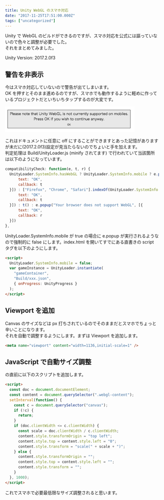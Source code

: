 ```yaml
---
title: Unity WebGL のスマホ対応
date: "2017-11-25T17:51:00.000Z"
tags: ["uncategorized"]
---
```


Unity で WebGL のビルドができるのですが、スマホ対応を公式には謳っていないので色々と調整が必要でした。  
それをまとめてみました。

Unity Version: 2017.2.0f3

## 警告を非表示

今はスマホ対応していないので警告が出てしまいます。  
OK を押すとそのまま進めるのですが、スマホでも動作するように軽めに作っているプロジェクトだといちいちタップするのが大変です。

![Please note that Unity WebGL is not currently supported on mobiles. Press OK if you wish to continue anyway.](B415279D3213E1B737A6E7C61D73CFE3.png)

これはドキュメントに任意に off にすることができますとあった記憶がありますが未だに(2017.2.0f3)設定が見当たらないのでちょいと手を加えます。  
判定処理は Build/UnityLoader.js (minify されてます) で行われていて当該箇所は以下のようになっています。

```javascript
compatibilityCheck: function(e, t, r) {
  UnityLoader.SystemInfo.hasWebGL ? UnityLoader.SystemInfo.mobile ? e.popup("Please note that Unity WebGL is not currently supported on mobiles. Press OK if you wish to continue anyway.", [{
      text: "OK",
      callback: t
  }]) : ["Firefox", "Chrome", "Safari"].indexOf(UnityLoader.SystemInfo.browser) == -1 ? e.popup("Please note that your browser is not currently supported for this Unity WebGL content. Press OK if you wish to continue anyway.", [{
      text: "OK",
      callback: t
  }]) : t() : e.popup("Your browser does not support WebGL", [{
      text: "OK",
      callback: r
  }])
},
```

UnityLoader.SystemInfo.mobile が true の場合に e.popup が実行されるようなので強制的に false にします。index.html を開いてすでにある直書きの script タグを以下のようにします。

```html
<script>
  UnityLoader.SystemInfo.mobile = false;
  var gameInstance = UnityLoader.instantiate(
    "gameContainer",
    "Build/xxx.json",
    { onProgress: UnityProgress }
  );
</script>
```

## Viewport を追加

Canvas のサイズなどは px 打ちされているのでそのままだとスマホでちょっと辛いことになります。  
それを自動で調整するようにします。まずは Viewport を追加します。

```html
<meta name="viewport" content="width=1136,initial-scale=1" />
```

## JavaScript で自動サイズ調整

</body> の直前に以下のスクリプトを追加します。

```html
<script>
  const doc = document.documentElement;
  const content = document.querySelector(".webgl-content");
  setInterval(function() {
    const c = document.querySelector("canvas");
    if (!c) {
      return;
    }
    if (doc.clientWidth <= c.clientWidth) {
      const scale = doc.clientWidth / c.clientWidth;
      content.style.transformOrigin = "top left";
      content.style.top = content.style.left = "0";
      content.style.transform = "scale(" + scale + ")";
    } else {
      content.style.transformOrigin = "";
      content.style.top = content.style.left = "";
      content.style.transform = "";
    }
  }, 1000);
</script>
```

これでスマホで必要最低限なサイズ調整されると思います。
